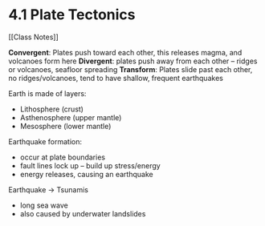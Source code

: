 # 4\.1 Plate Tectonics

[[Class Notes]]

**Convergent**: Plates push toward each other, this releases magma, and volcanoes form here **Divergent**: plates push away from each other – ridges or volcanoes, seafloor spreading **Transform**: Plates slide past each other, no ridges/volcanoes, tend to have shallow, frequent earthquakes

Earth is made of layers:

- Lithosphere (crust)
- Asthenosphere (upper mantle)
- Mesosphere (lower mantle)

Earthquake formation:

- occur at plate boundaries
- fault lines lock up – build up stress/energy
- energy releases, causing an earthquake

Earthquake -> Tsunamis

- long sea wave
- also caused by underwater landslides